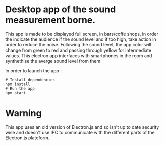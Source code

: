 # Desktop app of the sound measurement borne.

This app is made to be displayed full screen, in bars/coffe shops, in order the indicate the audience if the sound level and if too high, take action in order to reduce the noise.
Following the sound level, the app color will change from green to red and passing through yellow for intermediate values.
This electron app interfaces with smartphones in the room and synthethise the averge sound level from them.


In order to launch the app :

```
# Install dependencies
npm install
# Run the app
npm start
```

# Warning

This app uses an old version of Electron.js and so isn't up to date security wise and doesn't use IPC to communicate with the different parts of the Electron.js plateform.
